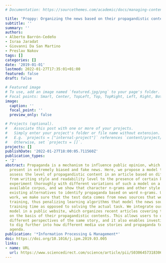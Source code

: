 ```yaml
---
# Documentation: https://sourcethemes.com/academic/docs/managing-content/

title: 'Proppy: Organizing the news based on their propagandistic content'
subtitle: ''
summary: ''
authors:
- Alberto Barrón-Cedeño
- Israa Jaradat
- Giovanni Da San Martino
- Preslav Nakov
tags: []
categories: []
date: '2019-01-01'
lastmod: 2022-01-27T17:35:01+01:00
featured: false
draft: false

# Featured image
# To use, add an image named `featured.jpg/png` to your page's folder.
# Focal points: Smart, Center, TopLeft, Top, TopRight, Left, Right, BottomLeft, Bottom, BottomRight.
image:
  caption: ''
  focal_point: ''
  preview_only: false

# Projects (optional).
#   Associate this post with one or more of your projects.
#   Simply enter your project's folder or file name without extension.
#   E.g. `projects = ["internal-project"]` references `content/project/deep-learning/index.md`.
#   Otherwise, set `projects = []`.
projects: []
publishDate: '2022-01-27T18:00:05.711560Z'
publication_types:
- '2'
abstract: Propaganda is a mechanism to influence public opinion, which is inherently
  present in extremely biased and fake news. Here, we propose a model to automatically
  assess the level of propagandistic content in an article based on different representations,
  from writing style and readability level to the presence of certain keywords. We
  experiment thoroughly with different variations of such a model on a new publicly
  available corpus, and we show that character n-grams and other style features outperform
  existing alternatives to identify propaganda based on word n-grams. Unlike previous
  work, we make sure that the test data comes from news sources that were unseen on
  training, thus penalizing learning algorithms that model the news sources used at
  training time as opposed to solving the actual task. We integrate our supervised
  model in a public website, which organizes recent articles covering the same event
  on the basis of their propagandistic contents. This allows users to quickly explore
  different perspectives of the same story, and it also enables investigative journalists
  to dig further into how different media use stories and propaganda to pursue their
  agenda.
publication: '*Information Processing & Management*'
doi: https://doi.org/10.1016/j.ipm.2019.03.005
links:
- name: URL
  url: https://www.sciencedirect.com/science/article/pii/S0306457318306058
---
```

